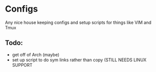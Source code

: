 # Configs
Any nice house keeping configs and setup scripts for things like VIM and Tmux

## Todo:
- get off of Arch (maybe)
- set up script to do sym links rather than copy (STILL NEEDS LINUX SUPPORT
